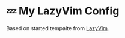 # 💤 My LazyVim Config

Based on started tempalte from [LazyVim](https://github.com/LazyVim/LazyVim).
